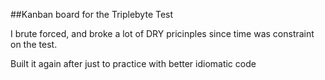 ##Kanban board for the Triplebyte Test

I brute forced, and broke a lot of DRY pricinples since time was constraint on the test.

Built it again after just to practice with better idiomatic code
